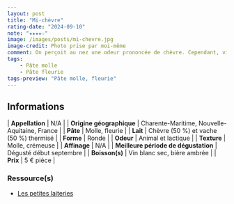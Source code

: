```yaml
---
layout: post
title: "Mi-chèvre"
rating-date: "2024-09-10"
note: "★★★★☆"
image: /images/posts/mi-chevre.jpg
image-credit: Photo prise par moi-même
comment: On perçoit au nez une odeur prononcée de chèvre. Cependant, visuellement on dirait un Camembert de Normandie légèrement moins haut. Il possède une croûte fleurie qui dans mon cas était assez affinée. Au goût on a d’abord le lait de vache et ensuite vient le lait de chèvre. Fromage très crémeux et assez puissant en bouche dans mon cas. C’est une bonne alternative au <a href="https://fromages.timotheejulien.fr/camembert-de-normandie.html">Camembert de Normandie</a>, au <a href="https://fromages.timotheejulien.fr/chevrotin-aravis.html">Chevrotin Aravis</a>, etc.
tags:
    - Pâte molle
    - Pâte fleurie
tags-preview: "Pâte molle, fleurie"
---
```


## Informations

| **Appellation** | N/A |
| **Origine géographique** | Charente-Maritime, Nouvelle-Aquitaine, France |
| **Pâte** | Molle, fleurie |
| **Lait** | Chèvre (50 %) et vache (50 %) thermisé |
| **Forme** | Ronde |
| **Odeur** | Animal et lactique |
| **Texture** | Molle, crémeuse |
| **Affinage** | N/A |
| **Meilleure période de dégustation** | Dégusté début septembre |
| **Boisson(s)** | Vin blanc sec, bière ambrée |
| **Prix** | 5 € pièce |

### Ressource(s)
* [Les petites laiteries](https://lespetiteslaiteries.fr/fromages/mi-chevre/)